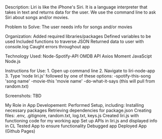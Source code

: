 Description: 
Liri is like the iPhone's Siri. It is a language interpreter that takes in text and returns data for the user. We use the command line to ask Siri about songs and/or movies.

Problem to Solve: 
The user needs info for songs and/or movies

Organization: 
    Added required libraries/packages
    Defined variables to be used
    Included functions to traverse JSON
    Returned data to user with console.log
    Caught errors throughout app

Technology Used:
    Node-Spotify-API
    OMDB API
    Axios
    Moment
    JavaScipt
    Node.js

Instructions for Use:
    1. Open up command line
    2. Navigate to liri-node-app
    3. Type 'node liri.js' followed by one of these options:
        -spotify-this-song 'song name'
        -movie-this 'movie name'
        -do-what-it-says (this will pull from random.txt)

Screenshots:
TBD

My Role in App Developement: 
    Performed Setup, including: 
        Installing necessary packages 
        Retrieving dependencies for package.json
        Creating files: .env, .gitignore, random.txt, log.txt, keys.js
    Created liri.js with functioning code for my working app
    Set up APIs in liri.js and displayed info in CL 
    Tested App to ensure functionality 
    Debugged app
    Deployed App (Github Pages)

